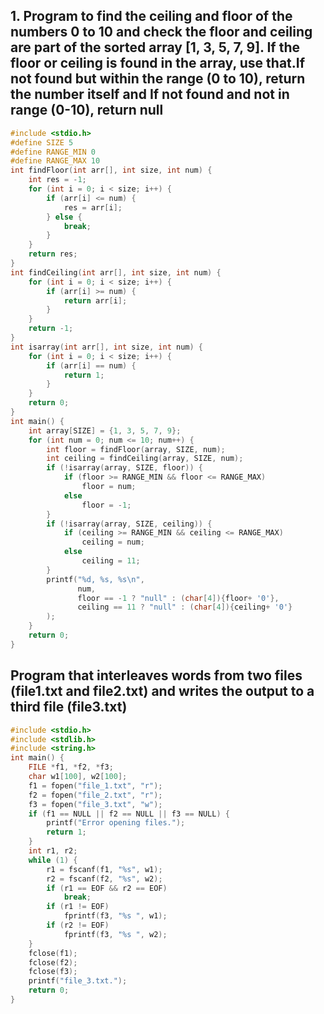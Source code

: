 ## 1. Program to find the ceiling and floor of the numbers 0 to 10 and check the floor and ceiling are part of the sorted array [1, 3, 5, 7, 9]. If the floor or ceiling is found in the array, use that.If not found but within the range (0 to 10), return the number itself and If not found and not in range (0-10), return null
```c
#include <stdio.h>
#define SIZE 5
#define RANGE_MIN 0
#define RANGE_MAX 10
int findFloor(int arr[], int size, int num) {
    int res = -1;
    for (int i = 0; i < size; i++) {
        if (arr[i] <= num) {
            res = arr[i];
        } else {
            break;
        }
    }
    return res;
}
int findCeiling(int arr[], int size, int num) {
    for (int i = 0; i < size; i++) {
        if (arr[i] >= num) {
            return arr[i];
        }
    }
    return -1;
}
int isarray(int arr[], int size, int num) {
    for (int i = 0; i < size; i++) {
        if (arr[i] == num) {
            return 1;
        }
    }
    return 0;
}
int main() {
    int array[SIZE] = {1, 3, 5, 7, 9};
    for (int num = 0; num <= 10; num++) {
        int floor = findFloor(array, SIZE, num);
        int ceiling = findCeiling(array, SIZE, num);
        if (!isarray(array, SIZE, floor)) {
            if (floor >= RANGE_MIN && floor <= RANGE_MAX)
                floor = num; 
            else
                floor = -1;
        }
        if (!isarray(array, SIZE, ceiling)) {
            if (ceiling >= RANGE_MIN && ceiling <= RANGE_MAX)
                ceiling = num;
            else
                ceiling = 11;
        }
        printf("%d, %s, %s\n",
               num,
               floor == -1 ? "null" : (char[4]){floor+ '0'},
               ceiling == 11 ? "null" : (char[4]){ceiling+ '0'}
        );
    }
    return 0;
}
```

## Program that interleaves words from two files (file1.txt and file2.txt) and writes the output to a third file (file3.txt) 
```c
#include <stdio.h>
#include <stdlib.h>
#include <string.h>
int main() {
    FILE *f1, *f2, *f3;
    char w1[100], w2[100];
    f1 = fopen("file_1.txt", "r");
    f2 = fopen("file_2.txt", "r");
    f3 = fopen("file_3.txt", "w");
    if (f1 == NULL || f2 == NULL || f3 == NULL) {
        printf("Error opening files.");
        return 1;
    }
    int r1, r2;
    while (1) {
        r1 = fscanf(f1, "%s", w1);
        r2 = fscanf(f2, "%s", w2);
        if (r1 == EOF && r2 == EOF)
            break;
        if (r1 != EOF)
            fprintf(f3, "%s ", w1);
        if (r2 != EOF)
            fprintf(f3, "%s ", w2);
    }
    fclose(f1);
    fclose(f2);
    fclose(f3);
    printf("file_3.txt.");
    return 0;
}
```
